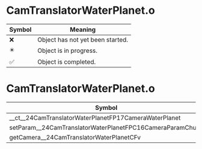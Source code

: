 # CamTranslatorWaterPlanet.o
| Symbol | Meaning 
| ------------- | ------------- 
| :x: | Object has not yet been started. 
| :eight_pointed_black_star: | Object is in progress. 
| :white_check_mark: | Object is completed. 


# CamTranslatorWaterPlanet.o
| Symbol | Decompiled? |
| ------------- | ------------- |
| __ct__24CamTranslatorWaterPlanetFP17CameraWaterPlanet | :white_check_mark: |
| setParam__24CamTranslatorWaterPlanetFPC16CameraParamChunk | :white_check_mark: |
| getCamera__24CamTranslatorWaterPlanetCFv | :white_check_mark: |
